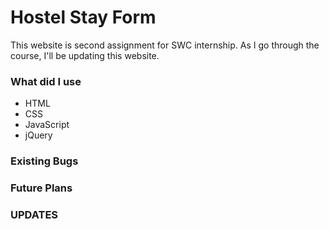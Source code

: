 # Hostel Stay Form

This website is second assignment for SWC internship. As I go through the course, I'll be updating this website.

### What did I use

- HTML
- CSS
- JavaScript
- jQuery


### Existing Bugs



### Future Plans



### UPDATES
